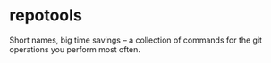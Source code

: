 # repotools

Short names, big time savings – a collection of commands for the git operations you perform most often.
